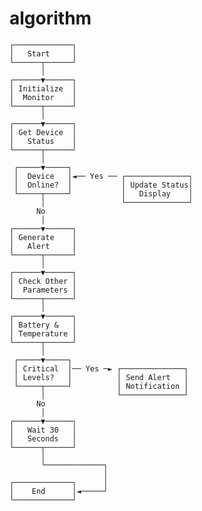 # algorithm

    ┌─────────────┐
    │   Start     │
    └──────┬──────┘
           │
    ┌──────▼──────┐
    │ Initialize  │
    │  Monitor    │
    └──────┬──────┘
           │
    ┌──────▼──────┐
    │ Get Device  │
    │   Status    │
    └──────┬──────┘
           │
     ┌─────▼─────┐
     │  Device   │◄── Yes ── ┌──────────────┐
     │  Online?  │           │ Update Status│
     └─────┬─────┘           │   Display    │
           │                 └──────────────┘
          No
           │
    ┌──────▼──────┐
    │ Generate    │
    │   Alert     │
    └──────┬──────┘
           │
    ┌──────▼──────┐
    │ Check Other │
    │  Parameters │
    └──────┬──────┘
           │
    ┌──────▼──────┐
    │ Battery &   │
    │ Temperature │
    └──────┬──────┘
           │
     ┌─────▼─────┐
     │ Critical  │── Yes ─► ┌──────────────┐
     │ Levels?   │          │ Send Alert   │
     └─────┬─────┘          │ Notification │
           │                └──────────────┘
          No
           │
    ┌──────▼──────┐
    │   Wait 30   │
    │   Seconds   │
    └──────┬──────┘
           │
           └─────────────┐
                         │
    ┌─────────────┐      │
    │    End      │◄─────┘
    └─────────────┘
